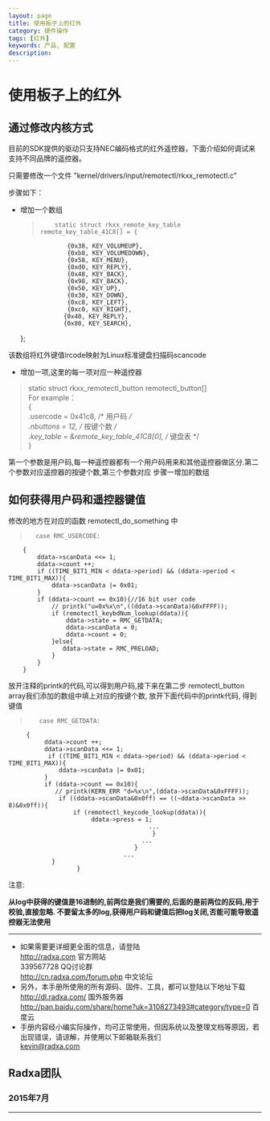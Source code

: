 ```yaml
---
layout: page
title: 使用板子上的红外
category: 硬件操作
tags: [红外]
keywords: 产品, 配置
description:
---
```


# 使用板子上的红外  

## 通过修改内核方式  

目前的SDK提供的驱动只支持NEC编码格式的红外遥控器，下面介绍如何调试来支持不同品牌的遥控器。 

只需要修改一个文件 "kernel/drivers/input/remotectl/rkxx_remotectl.c"  

步骤如下：  

* 增加一个数组  

  > 		static struct rkxx_remote_key_table remote_key_table_41C8[] = {  
	               {0x38, KEY_VOLUMEUP},  
	               {0xb8, KEY_VOLUMEDOWN},  
	               {0x58, KEY_MENU},  
	               {0xd0, KEY_REPLY},  
	               {0x48, KEY_BACK},  
	               {0x98, KEY_BACK},  
	               {0x50, KEY_UP},  
	               {0x30, KEY_DOWN},  
	               {0xc8, KEY_LEFT},  
	               {0xc0, KEY_RIGHT},  
	              {0x40, KEY_REPLY},  
	              {0x80, KEY_SEARCH},   
	};  

该数组将红外键值ircode映射为Linux标准键盘扫描码scancode  


* 增加一项,这里的每一项对应一种遥控器  

>  	static struct rkxx_remotectl_button remotectl_button[]  
   For example：  
      {  
          .usercode = 0x41c8, /* 用户码 */  
          .nbuttons = 12,    /* 按键个数 */  
          .key_table = &remote_key_table_41C8[0], /* 键盘表 */  
      }  

第一个参数是用户码,每一种遥控器都有一个用户码用来和其他遥控器做区分.第二个参数对应遥控器的按键个数,第三个参数对应   步骤一增加的数组  

## 如何获得用户码和遥控器键值  

修改的地方在对应的函数 remotectl_do_something 中

>   	case RMC_USERCODE:  
	    {  
	        ddata->scanData <<= 1;  
	        ddata->count ++;  
	        if ((TIME_BIT1_MIN < ddata->period) && (ddata->period < TIME_BIT1_MAX)){  
	            ddata->scanData |= 0x01;  
	        }  
	        if (ddata->count == 0x10){//16 bit user code  
	            // printk("u=0x%x\n",((ddata->scanData)&0xFFFF));  
	            if (remotectl_keybdNum_lookup(ddata)){  
	                ddata->state = RMC_GETDATA;  
	                ddata->scanData = 0;  
	                ddata->count = 0;  
	            }else{  
	               ddata->state = RMC_PRELOAD;  
	            }  
	        }  
	    }  

放开注释的printk的代码,可以得到用户码,接下来在第二步 remotectl_button array我们添加的数组中填上对应的按键个数,  放开下面代码中的printk代码, 得到键值  

>        case RMC_GETDATA:  
	     {  
	          ddata->count ++;  
	          ddata->scanData <<= 1;  
	           if ((TIME_BIT1_MIN < ddata->period) && (ddata->period < TIME_BIT1_MAX)){  
	              ddata->scanData |= 0x01;  
	          }	  
	          if (ddata->count == 0x10){  
	             // printk(KERN_ERR "d=%x\n",(ddata->scanData&0xFFFF));  
	              if ((ddata->scanData&0x0ff) == ((~ddata->scanData >> 8)&0x0ff)){  
	                  if (remotectl_keycode_lookup(ddata)){  
	                       ddata->press = 1;  
	                                       ...  
	                                        }  
	                                     ...  
	                                   }  
	                                ...  
				}  
	                   }  

注意:  

**从log中获得的键值是16进制的,前两位是我们需要的,后面的是前两位的反码,用于校验,直接忽略.
不要留太多的log,获得用户码和键值后把log关闭,否能可能导致遥控器无法使用**  



--------------------------------------------------------------------
* 如果需要更详细更全面的信息，请登陆  
	http://radxa.com  						官方网站  
	339567728         						QQ讨论群  
	http://cn.radxa.com/forum.php					中文论坛  
* 另外，本手册所使用的所有源码、固件、工具，都可以登陆以下地址下载  
	http://dl.radxa.com/                             	      国外服务器  
	http://pan.baidu.com/share/home?uk=3108273493#category/type=0	 百度云  
* 手册内容经小编实际操作，均可正常使用，但因系统以及整理文档等原因，若出现错误，请谅解，并使用以下邮箱联系我们  
	kevin@radxa.com  

## Radxa团队  

### 2015年7月  
--------------------------------------------------------------------


